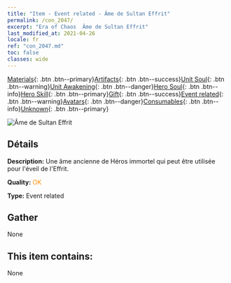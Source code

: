 ```yaml
---
title: "Item - Event related - Âme de Sultan Effrit"
permalink: /con_2047/
excerpt: "Era of Chaos  Âme de Sultan Effrit"
last_modified_at: 2021-04-26
locale: fr
ref: "con_2047.md"
toc: false
classes: wide
---
```

 [Materials](/ItemsFR/){: .btn .btn--primary}[Artifacts](/ItemsFR/Artifacts/){: .btn .btn--success}[Unit Soul](/ItemsFR/UnitSoul/){: .btn .btn--warning}[Unit Awakening](/ItemsFR/UnitAwakening/){: .btn .btn--danger}[Hero Soul](/ItemsFR/HeroSoul/){: .btn .btn--info}[Hero Skill](/ItemsFR/HeroSkill/){: .btn .btn--primary}[Gift](/ItemsFR/Gift/){: .btn .btn--success}[Event related](/ItemsFR/Events/){: .btn .btn--warning}[Avatars](/ItemsFR/Avatars/){: .btn .btn--danger}[Consumables](/ItemsFR/Consumables/){: .btn .btn--info}[Unknown](/ItemsFR/Unknown/){: .btn .btn--primary}

 ![Âme de Sultan Effrit](/images/t/juexing_506.png)

## Détails
 **Description:** Une âme ancienne de Héros immortel qui peut être utilisée pour l'éveil de l'Effrit.

 **Quality:** <span style="color: #FF8C00">OK</span>

 **Type:** Event related

## Gather

  None

## This item contains:

  None

